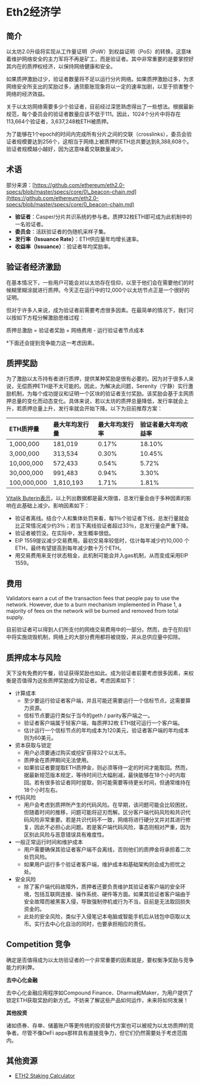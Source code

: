 # Eth2经济学

## 简介

以太坊2.0升级将实现从工作量证明（PoW）到权益证明（PoS）的转换，这意味着维护网络安全的主力军将不再是矿工，而是验证者。其中非常重要的是要掌控好其内在的质押权经济，以保持网络健康和安全。

如果质押激励过少，验证者数量将不足以运行分片网络。如果质押激励过多，为求网络安全所支出的奖励过多，通货膨胀现象将以一定的速率加剧，以至于损害整个网络的经济效益。

关于以太坊网络需要多少个验证者，目前经过深思熟虑得出了一些想法。根据最新规范，每个委员会的验证者数量应该不低于111。因此，1024个分片中将存在113,664个验证者，3,637,248枚ETH被质押。

为了能够在1个epoch的时间内完成所有分片之间的交联（crosslinks），委员会验证者规模要达到256个，这相当于网络上被质押的ETH总共要达到8,388,608个。验证者规模越小越好，因为这意味着交联数量减少。

## 术语

部分来源：[https://github.com/ethereum/eth2.0-specs/blob/master/specs/core/0\_beacon-chain.md](https://github.com/ethereum/eth2.0-specs/blob/master/specs/core/0_beacon-chain.md)

* **验证者**：Casper/分片共识系统的参与者。质押32枚ETH即可成为此机制中的一名验证者。
* **委员会**：活跃验证者的伪随机采样子集。
* **发行率（Issuance Rate）**：ETH供应量年均增长速率。
* **收益率（Issuance）**：验证者年均奖励率。

## 验证者经济激励

在基本情况下，一些用户可能会对以太坊存在信仰，以至于他们会在需要他们的时候糊里糊涂就进行质押。今天正在运行中的12,000个以太坊节点正是一个很好的证明。

但对于许多人来说，成为验证者前需要考虑很多因素。在最简单的情况下，我们可以按如下方程分解激励思维过程：

质押总激励 = 验证者奖励 + 网络费用 - 运行验证者节点成本

\*下面还会提到竞争能力这一考虑因素。

## 质押奖励

为了激励以太币持有者进行质押，提供某种奖励是很有必要的。因为对于很多人来说，无偿质押ETH是不太可能的。因此，为解决此问题，Serenity（宁静）实行激励机制，为每个成功提议和证明一个区块的验证者支付奖励。该奖励会基于主网质押总量的变化而动态变化。具体来说，若以太坊的质押总量降低，发行率就会上升，若质押总量上升，发行率就会开始下降。以下为目前推荐方案：

| ETH质押量 | 最大年均发行量 | 最大年均发行率 | 验证者最大年均收益率 |
| :--- | :--- | :--- | :--- |
| 1,000,000 | 181,019 | 0.17% | 18.10% |
| 3,000,000 | 313,534 | 0.30% | 10.45% |
| 10,000,000 | 572,433 | 0.54% | 5.72% |
| 30,000,000 | 991,483 | 0.94% | 3.30% |
| 100,000,000 | 1,810,193 | 1.71% | 1.81% |

[Vitalik Buterin表示](https://www.reddit.com/r/ethtrader/comments/bffp0n/higher_pos_rewards_proposed/elen71t/?utm_source=share&utm_medium=web2x)，以上列出数据都是最大限值，总发行量会由于多种因素的影响在此基础上减少。影响因素如下：

* 验证者离线。结合个人和集体处罚来看，每1％个验证者下线，总发行量就会比正常情况减少约3％；若当下离线验证者超过33％，总发行量会严重下降。
* 验证者被罚没。在实际中，发生概率很低。
* EIP 1559提议减少交易费用。最初交易率较低时，估计每年减少约10,000 个ETH，最终有望提高到每年减少数十万个ETH。
* 用交易费用来支付状态租金，此机制可能会并入gas机制，从而变成采用EIP 1559。

## 费用

Validators earn a cut of the transaction fees that people pay to use the network. However, due to a burn mechanism implemented in Phase 1, a majority of fees on the network will be burned and removed from total supply.

目前验证者可以得到人们所支付的网络交易费用中的一部分。然而，由于在阶段1中将实施烧毁机制，网络上的大部分费用都将被烧毁，并从总供应量中扣除。

## 质押成本与风险

天下没有免费的午餐，验证获得奖励也如此。成为验证者前要考虑很多因素，来权衡是否值得为这些质押奖励成为验证者。考虑因素如下：

* 计算成本
  * 至少要运行验证者客户端，并且可能还需要运行一个信标节点，这需要算力资源。
  * 信标节点要运行类似于当今的geth / parity客户端之一。
  * 验证者客户端属于轻客户端，每质押32枚 ETH就可运行一个客户端。
  * 估计运行一个信标节点的年均成本为120美元，验证者客户端的年均成本则为60美元。
* 资本获取与锁定
  * 用户必须要通过购买或挖矿获得32个以太币。
  * 质押金在质押期间无法使用。
  * 如果验证者要提取ETH质押金，则必须等待一定的时间才能取回。然而，据最新规范版本规定，等待时间已大幅削减，最快能够在18个小时内取回。若有很多验证者同时提取，则可能需要等待更长时间，但通常维持在18个小时左右。
* 代码风险
  * 用户会考虑到质押所产生的代码风险。在早期，该问题可能会比较困扰，但随着时间的推移，问题可能将迎刃而解。区分客户端代码风险和共识代码风险非常重要。若是共识代码不一致，网络将进行硬分叉并对其进行修复，因此不必担心此问题。若是客户端代码风险，事态则相对严重，因为区别此风险与恶意错误具有难度性。
* 一般正常运行时间和维护成本
  * 用户需要确保其验证者客户端不会离线，否则他们的质押金将承担着二次处罚风险。
  * 如果用户运行多个验证者客户端，维护成本和基础架构则会成为担忧之处。
* 安全风险
  * 除了客户端代码故障外，质押者还要负责维护其验证者客户端的安全环境，包括互联网连接、操作系统、硬件等方面。如果其验证者客户端由于安全故障而被黑客入侵，导致强制停机或行为不当，目前是无法取回损失资金的。
  * 此处的安全风险，类似于入侵笔记本电脑或智能手机后从钱包中窃取以太币。实行去中心化自治的同时，也要承担相应的责任。

## Competition 竞争

确定是否值得成为以太坊验证者的一个非常重要的因素就是，要权衡净奖励与竞争能力的利弊。

**去中心化金融**

去中心化金融应用程序如Compound Finance、Dharma和Maker，为用户提供了锁定ETH获取奖励的新方式。不妨来了解这些产品如何运作，未来将如何发展！

**其他投资**

诸如债券、存单、储蓄账户等更传统的投资替代方案也可以被视为以太坊质押的竞争者。尽管不像DeFi apps那样具有直接竞争力，但它们仍然需要处于考虑范围内。

## 其他资源

* [ETH2 Staking Calculator](https://docs.google.com/spreadsheets/d/15tmPOvOgi3wKxJw7KQJKoUe-uonbYR6HF7u83LR5Mj4/edit#gid=1446566120) 

